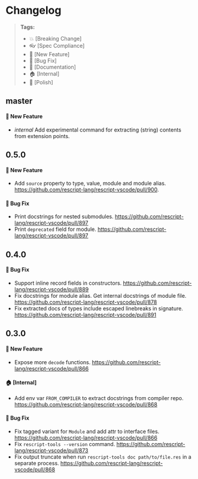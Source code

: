 # Changelog

> **Tags:**
>
> - :boom: [Breaking Change]
> - :eyeglasses: [Spec Compliance]
> - :rocket: [New Feature]
> - :bug: [Bug Fix]
> - :memo: [Documentation]
> - :house: [Internal]
> - :nail_care: [Polish]

## master

#### :rocket: New Feature

- _internal_ Add experimental command for extracting (string) contents from extension points.

## 0.5.0

#### :rocket: New Feature

- Add `source` property to type, value, module and module alias. https://github.com/rescript-lang/rescript-vscode/pull/900.

#### :bug: Bug Fix

- Print docstrings for nested submodules. https://github.com/rescript-lang/rescript-vscode/pull/897
- Print `deprecated` field for module. https://github.com/rescript-lang/rescript-vscode/pull/897

## 0.4.0

#### :bug: Bug Fix

- Support inline record fields in constructors. https://github.com/rescript-lang/rescript-vscode/pull/889
- Fix docstrings for module alias. Get internal docstrings of module file. https://github.com/rescript-lang/rescript-vscode/pull/878
- Fix extracted docs of types include escaped linebreaks in signature. https://github.com/rescript-lang/rescript-vscode/pull/891

## 0.3.0

#### :rocket: New Feature

- Expose more `decode` functions. https://github.com/rescript-lang/rescript-vscode/pull/866

#### :house: [Internal]

- Add env var `FROM_COMPILER` to extract docstrings from compiler repo. https://github.com/rescript-lang/rescript-vscode/pull/868

#### :bug: Bug Fix

- Fix tagged variant for `Module` and add attr to interface files. https://github.com/rescript-lang/rescript-vscode/pull/866
- Fix `rescript-tools --version` command. https://github.com/rescript-lang/rescript-vscode/pull/873
- Fix output truncate when run `rescript-tools doc path/to/file.res` in a separate process. https://github.com/rescript-lang/rescript-vscode/pull/868
